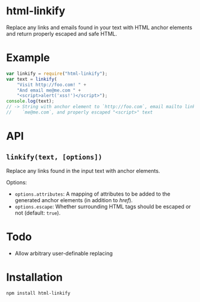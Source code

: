 # html-linkify

Replace any links and emails found in your text with HTML anchor
elements and return properly escaped and safe HTML.

# Example

```js
var linkify = require("html-linkify");
var text = linkify(
	"Visit http://foo.com! " +
	"And email me@me.com " +
	"<script>alert('xss!')</script>");
console.log(text);
// -> String with anchor element to `http://foo.com`, email mailto link to
//    `me@me.com`, and properly escaped "<script>" text
```

# API

## `linkify(text, [options])`

Replace any links found in the input text with anchor elements.

Options:

 * `options.attributes`: A mapping of attributes to be added to the
   generated anchor elements (in addition to *href*).
 * `options.escape`: Whether surrounding HTML tags should be escaped or not (default: `true`).

# Todo

 * Allow arbitrary user-definable replacing

# Installation 

```
npm install html-linkify
```

